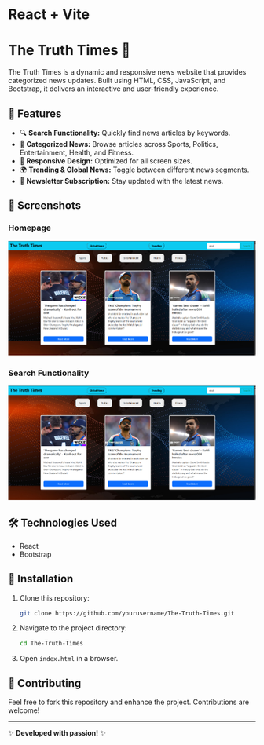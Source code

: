 # React + Vite
# The Truth Times 📰

The Truth Times is a dynamic and responsive news website that provides categorized news updates. Built using HTML, CSS, JavaScript, and Bootstrap, it delivers an interactive and user-friendly experience.

## 🚀 Features
- 🔍 **Search Functionality:** Quickly find news articles by keywords.
- 📑 **Categorized News:** Browse articles across Sports, Politics, Entertainment, Health, and Fitness.
- 🎨 **Responsive Design:** Optimized for all screen sizes.
- 🌍 **Trending & Global News:** Toggle between different news segments.
- 📩 **Newsletter Subscription:** Stay updated with the latest news.

## 📸 Screenshots

### Homepage
![Homepage](image.png)

### Search Functionality
![Search](image.png)

## 🛠️ Technologies Used
- React
- Bootstrap

## 📌 Installation
1. Clone this repository:
   ```sh
   git clone https://github.com/yourusername/The-Truth-Times.git
   ```
2. Navigate to the project directory:
   ```sh
   cd The-Truth-Times
   ```
3. Open `index.html` in a browser.

## 🌟 Contributing
Feel free to fork this repository and enhance the project. Contributions are welcome!

---

✨ **Developed with passion!** ✨

